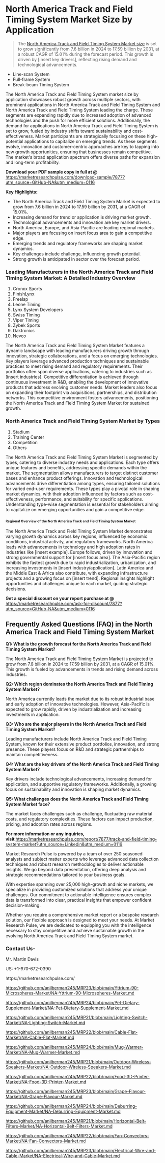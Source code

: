 <h1>North America Track and Field Timing System Market&nbsp;Size by Application</h1><blockquote><p>The <a href="https://marketresearchpulse.com/download-sample/7877?utm_source=GitHub-NA&amp;utm_medium=0116">North America Track and Field Timing System Market size</a> is set to grow significantly from 7.6 billion in 2024 to 17.59 billion by 2031, at a robust CAGR of 15.01% during the forecast period. This growth is driven by [insert key drivers], reflecting rising demand and technological advancements.</p></blockquote><ul><li>Line-scan System<li> Full-frame System<li> Break-beam Timing System</li></ul><p>The North America Track and Field Timing System market size by application showcases robust growth across multiple sectors, with prominent applications in North America Track and Field Timing System and North America Track and Field Timing System leading the charge. These segments are expanding rapidly due to increased adoption of advanced technologies and the push for more efficient solutions. Additionally, the demand for applications in North America Track and Field Timing System is set to grow, fueled by industry shifts toward sustainability and cost-effectiveness. Market participants are strategically focusing on these high-potential applications to capitalize on emerging trends. As these segments evolve, innovation and customer-centric approaches are key to tapping into new growth opportunities, ensuring that businesses remain competitive. The market's broad application spectrum offers diverse paths for expansion and long-term profitability.</p><p><strong>Download your PDF sample copy in full at @ </strong><a href="https://marketresearchpulse.com/download-sample/7877?utm_source=GitHub-NA&amp;utm_medium=0116">https://marketresearchpulse.com/download-sample/7877?utm_source=GitHub-NA&amp;utm_medium=0116</a></p><p><strong>Key Highlights: </strong></p><ul><li>The North America Track and Field Timing System Market is expected to grow from 7.6 billion in 2024 to 17.59 billion by 2031, at a CAGR of 15.01%.</li><li>Increasing demand for trend or application is driving market growth.</li><li>Technological advancements and innovation are key market drivers.</li><li>North America, Europe, and Asia-Pacific are leading regional markets.</li><li>Major players are focusing on insert focus area to gain a competitive edge.</li><li>Emerging trends and regulatory frameworks are shaping market dynamics.</li><li>Key challenges include challenge, influencing growth potential.</li><li>Strong growth is anticipated in sector over the forecast period.</li></ul><h3>Leading Manufacturers in the North America Track and Field Timing System Market: A Detailed Industry Overview</h3><ol><li>Cronox Sports</li><li>FinishLynx</li><li>Freelap</li><li>Leone Timing</li><li>Lynx System Developers</li><li>Swiss Timing</li><li>Viper Timing</li><li>Zybek Sports</li><li>Daktronics</li><li>Nevco</li></ol><div class="flex max-w-full flex-col flex-grow"><div class="min-h-8 text-message flex w-full flex-col items-end gap-2 whitespace-normal break-words [.text-message+&amp;]:mt-5" dir="auto" data-message-author-role="assistant" data-message-id="fd8432e4-4910-450d-b182-61b7bfb0a01f" data-message-model-slug="gpt-4o"><div class="flex w-full flex-col gap-1 empty:hidden first:pt-[3px]"><div class="markdown prose w-full break-words dark:prose-invert light"><p>The North America Track and Field Timing System Market features a dynamic landscape with leading manufacturers driving growth through innovation, strategic collaborations, and a focus on emerging technologies. Key players leverage advanced production techniques and sustainable practices to meet rising demand and regulatory requirements. Their portfolios often span diverse applications, catering to industries such as [insert industries]. Competitive differentiation is achieved through continuous investment in R&amp;D, enabling the development of innovative products that address evolving customer needs. Market leaders also focus on expanding their footprint via acquisitions, partnerships, and distribution networks. This competitive environment fosters advancements, positioning the North America Track and Field Timing System Market for sustained growth.</p></div></div></div></div><h3>North America Track and Field Timing System Market by Types</h3><ol><li>Stadium<li> Training Center<li> Competition<li> Others</li></ol><div class="flex max-w-full flex-col flex-grow"><div class="min-h-8 text-message flex w-full flex-col items-end gap-2 whitespace-normal break-words [.text-message+&amp;]:mt-5" dir="auto" data-message-author-role="assistant" data-message-id="084470be-0bb7-4664-bddf-5156b4f41249" data-message-model-slug="gpt-4o-mini"><div class="flex w-full flex-col gap-1 empty:hidden first:pt-[3px]"><div class="markdown prose w-full break-words dark:prose-invert light"><p>The North America Track and Field Timing System Market is segmented by types, catering to diverse industry needs and applications. Each type offers unique features and benefits, addressing specific demands within the market. The segmentation allows manufacturers to target distinct customer bases and enhance product offerings. Innovation and technological advancements drive differentiation among types, ensuring tailored solutions for varied end-user requirements. These types play a pivotal role in shaping market dynamics, with their adoption influenced by factors such as cost-effectiveness, performance, and suitability for specific applications. Understanding type-wise segmentation is essential for stakeholders aiming to capitalize on emerging opportunities and gain a competitive edge.</p></div></div></div></div><h3><span style="font-size: 11px;">Regional Overview of the North America Track and Field Timing System Market</span></h3><div class="flex max-w-full flex-col flex-grow"><div class="min-h-8 text-message flex w-full flex-col items-end gap-2 whitespace-normal break-words [.text-message+&amp;]:mt-5" dir="auto" data-message-author-role="assistant" data-message-id="e9038762-ce64-4e30-91c9-9bd413514231" data-message-model-slug="gpt-4o-mini"><div class="flex w-full flex-col gap-1 empty:hidden first:pt-[3px]"><div class="markdown prose w-full break-words dark:prose-invert light"><p>The North America Track and Field Timing System Market demonstrates varying growth dynamics across key regions, influenced by economic conditions, industrial activity, and regulatory frameworks. North America leads with advancements in technology and high adoption rates in industries like [insert example]. Europe follows, driven by innovation and strong governmental support for [insert focus area]. The Asia-Pacific region exhibits the fastest growth due to rapid industrialization, urbanization, and increasing investments in [insert industry/application]. Latin America and the Middle East &amp; Africa also contribute, with expanding infrastructure projects and a growing focus on [insert trend]. Regional insights highlight opportunities and challenges unique to each market, guiding strategic decisions.</p></div></div></div></div><p><strong>Get a special discount on your report purchase at @ </strong><a href="https://marketresearchpulse.com/ask-for-discount/7877?utm_source=GitHub-NA&amp;utm_medium=0116">https://marketresearchpulse.com/ask-for-discount/7877?utm_source=GitHub-NA&amp;utm_medium=0116</a></p><h2>Frequently Asked Questions (FAQ) in the North America Track and Field Timing System Market</h2><p><strong>Q1: What is the growth forecast for the North America Track and Field Timing System Market?</strong></p><p>The North America Track and Field Timing System Market is projected to grow from 7.6 billion in 2024 to 17.59 billion by 2031, at a CAGR of 15.01%. This growth is fueled by advancements in trends and rising demand across industries.</p><p><strong>Q2: Which region dominates the North America Track and Field Timing System Market?</strong></p><p>North America currently leads the market due to its robust industrial base and early adoption of innovative technologies. However, Asia-Pacific is expected to grow rapidly, driven by industrialization and increasing investments in application.</p><p><strong>Q3: Who are the major players in the North America Track and Field Timing System Market?</strong></p><p>Leading manufacturers include North America Track and Field Timing System, known for their extensive product portfolios, innovation, and strong presence. These players focus on R&amp;D and strategic partnerships to maintain competitiveness.</p><p><strong>Q4: What are the key drivers of the North America Track and Field Timing System Market?</strong></p><p>Key drivers include technological advancements, increasing demand for application, and supportive regulatory frameworks. Additionally, a growing focus on sustainability and innovation is shaping market dynamics.</p><p><strong>Q5: What challenges does the North America Track and Field Timing System Market face?</strong></p><p>The market faces challenges such as challenge, fluctuating raw material costs, and regulatory complexities. These factors can impact production, pricing, and adoption rates across regions.</p><p><strong>For more information or any inquiries, visit&nbsp;</strong><a href="https://marketresearchpulse.com/report/7877/track-and-field-timing-system-market?utm_source=Linkedin&utm_medium=0116">https://marketresearchpulse.com/report/7877/track-and-field-timing-system-market?utm_source=Linkedin&utm_medium=0116</a></p><p>Market Research Pulse is powered by a team of over 250 seasoned analysts and subject matter experts who leverage advanced data collection techniques and robust research methodologies to deliver actionable insights. We go beyond data presentation, offering deep analysis and strategic recommendations tailored to your business goals.</p><p>With expertise spanning over 25,000 high-growth and niche markets, we specialize in providing customized solutions that address your unique challenges. Our commitment to actionable intelligence ensures complex data is transformed into clear, practical insights that empower confident decision-making.</p><p>Whether you require a comprehensive market report or a bespoke research solution, our flexible approach is designed to meet your needs. At Market Research Pulse, we are dedicated to equipping you with the intelligence necessary to stay competitive and achieve sustainable growth in the evolving North America Track and Field Timing System market.</p><h3><strong>Contact Us-</strong></h3><p>Mr. Martin Davis</p><p>US: +1-970-672-0390</p><p>https://marketresearchpulse.com/</p><p><a href="https://github.com/anilberman245/MRP23/blob/main/Yttrium-90-Microspheres-Market/NA-Yttrium-90-Microspheres-Market.md">https://github.com/anilberman245/MRP23/blob/main/Yttrium-90-Microspheres-Market/NA-Yttrium-90-Microspheres-Market.md</a></p><p><a href="https://github.com/anilberman245/MRP24/blob/main/Pet-Dietary-Supplement-Market/NA-Pet-Dietary-Supplement-Market.md">https://github.com/anilberman245/MRP24/blob/main/Pet-Dietary-Supplement-Market/NA-Pet-Dietary-Supplement-Market.md</a></p><p><a href="https://github.com/anilberman245/MRP21/blob/main/Lighting-Switch-Market/NA-Lighting-Switch-Market.md">https://github.com/anilberman245/MRP21/blob/main/Lighting-Switch-Market/NA-Lighting-Switch-Market.md</a></p><p><a href="https://github.com/anilberman245/MRP22/blob/main/Cable-Flat-Market/NA-Cable-Flat-Market.md">https://github.com/anilberman245/MRP22/blob/main/Cable-Flat-Market/NA-Cable-Flat-Market.md</a></p><p><a href="https://github.com/anilberman245/MRP24/blob/main/Mug-Warmer-Market/NA-Mug-Warmer-Market.md">https://github.com/anilberman245/MRP24/blob/main/Mug-Warmer-Market/NA-Mug-Warmer-Market.md</a></p><p><a href="https://github.com/anilberman245/MRP21/blob/main/Outdoor-Wireless-Speakers-Market/NA-Outdoor-Wireless-Speakers-Market.md">https://github.com/anilberman245/MRP21/blob/main/Outdoor-Wireless-Speakers-Market/NA-Outdoor-Wireless-Speakers-Market.md</a></p><p><a href="https://github.com/anilberman245/MRP22/blob/main/Food-3D-Printer-Market/NA-Food-3D-Printer-Market.md">https://github.com/anilberman245/MRP22/blob/main/Food-3D-Printer-Market/NA-Food-3D-Printer-Market.md</a></p><p><a href="https://github.com/anilberman245/MRP23/blob/main/Grape-Flavour-Market/NA-Grape-Flavour-Market.md">https://github.com/anilberman245/MRP23/blob/main/Grape-Flavour-Market/NA-Grape-Flavour-Market.md</a></p><p><a href="https://github.com/anilberman245/MRP24/blob/main/Deburring-Equipment-Market/NA-Deburring-Equipment-Market.md">https://github.com/anilberman245/MRP24/blob/main/Deburring-Equipment-Market/NA-Deburring-Equipment-Market.md</a></p><p><a href="https://github.com/anilberman245/MRP21/blob/main/Horizontal-Belt-Filters-Market/NA-Horizontal-Belt-Filters-Market.md">https://github.com/anilberman245/MRP21/blob/main/Horizontal-Belt-Filters-Market/NA-Horizontal-Belt-Filters-Market.md</a></p><p><a href="https://github.com/anilberman245/MRP22/blob/main/Fan-Convectors-Market/NA-Fan-Convectors-Market.md">https://github.com/anilberman245/MRP22/blob/main/Fan-Convectors-Market/NA-Fan-Convectors-Market.md</a></p><p><a href="https://github.com/anilberman245/MRP23/blob/main/Electrical-Wire-and-Cable-Market/NA-Electrical-Wire-and-Cable-Market.md">https://github.com/anilberman245/MRP23/blob/main/Electrical-Wire-and-Cable-Market/NA-Electrical-Wire-and-Cable-Market.md</a></p>
